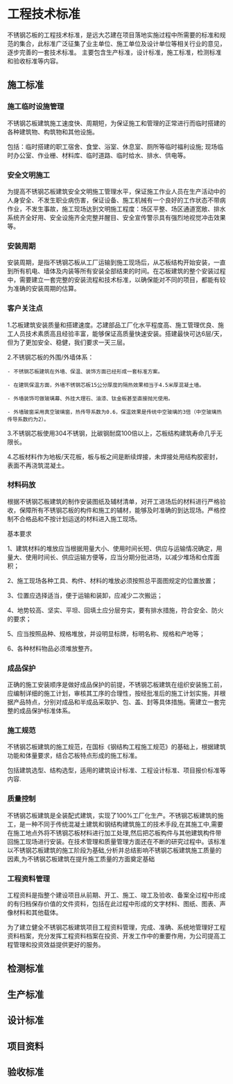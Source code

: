# 工程技术标准
不锈钢芯板的工程技术标准，是远大芯建在项目落地实施过程中所需要的标准和规范的集合，此标准广泛征集了业主单位、施工单位及设计单位等相关行业的意见，逐步完善的一套技术标准。
主要包含生产标准，设计标准，施工标准，检测标准和验收标准等内容。
## 施工标准
### 施工临时设施管理

不锈钢芯板建筑施工速度快、周期短，为保证施工和管理的正常进行而临时搭建的各种建筑物、构筑物和其他设施。

包括：临时搭建的职工宿舍、食堂、浴室、休息室、厕所等临时福利设施; 现场临时办公室、作业栅、材料库、临时道路、临时给水、排水、供电等。

### 安全文明施工

为提高不锈钢芯板建筑安全文明施工管理水平，保证施工作业人员在生产活动中的人身安全、不发生职业病伤害，保证设备、施工机械有一个良好的工作状态不带病作业，不发生事故，施工现场达到文明施工程度：场区平整、场区通道宽敞、排水系统齐全好用、安全设施齐全完整并醒目、安全宣传警示具有强烈地视觉冲击效果等。

### 安装周期

安装周期，是指不锈钢芯板从工厂运输到施工现场后，从芯板结构开始安装，一直到所有机电、墙体及内装等所有安装全部结束的时间。在芯板建筑的整个安装过程中，需要建立一套完整的安装流程和技术标准，以确保能对不同的项目，都能有较为准确的安装周期的估算。

### 客户关注点

1.芯板建筑安装质量和搭建速度。芯建部品工厂化水平程度高、施工管理优良、施工人员技术素质高且经验丰富，能够保证高质量快速安装。搭建最快可达6层/天，但为了更加安全、稳健，我们要求一天三层。

2.不锈钢芯板的外围/外墙体系：

    - 不锈钢芯板建筑在外墙、保温、装饰方面已经形成一套标准方案。

    - 在建筑保温方面，外墙不锈钢芯板15公分厚度的隔热效果相当于4.5米厚混凝土墙。

    - 外墙装饰可做玻璃幕、外挂大理石、油漆、钛金板甚至直接抛光使用。

    - 外墙玻窗采用真空玻璃窗，热传导系数为0.6，保温效果是传统中空玻璃的3倍（中空玻璃热传导系数约为2）。

3.不锈钢芯板使用304不锈钢，比碳钢耐腐100倍以上，芯板结构建筑寿命几乎无限长。

4.芯板材料作为地板/天花板，板与板之间是断续焊接，未焊接处用结构胶密封，表面不再浇筑混凝土。

### 材料码放

根据不锈钢芯板建筑的制作安装图纸及辅材清单，对开工进场后的材料进行严格验收，保障所有不锈钢芯板的构件和施工的辅材，能够及时准确的到达现场。严格控制不合格品和不按计划运送的材料进入施工现场。

基本要求

1、建筑材料的堆放应当根据用量大小、使用时间长短、供应与运输情况确定，用量大、使用时间长、供应运输方便等，应当分期分批进场，以减少堆场和仓库面积；

2、施工现场各种工具、构件、材料的堆放必须按照总平面图规定的位置放置；

3、位置应选择适当，便于运输和装卸，应减少二次搬运；

4、地势较高、坚实、平坦、回填土应分层夯实，要有排水措施，符合安全、防火的要求；

5、应当按照品种、规格堆放，并设明显标牌，标明名称、规格和产地等；

6、各种材料物品必须堆放整齐。

### 成品保护

正确的施工安装顺序是做好成品保护的前提，不锈钢芯板建筑在组织安装施工前，应编制详细的施工计划，审核其工序的合理性，按经批准后的施工计划实施，并根据产品特点，分别对成品和半成品采取护、包、盖、封等具体措施。需建立一套完整的成品保护标准体系。

### 施工规范

不锈钢芯板建筑的施工规范，在国标《钢结构工程施工规范》的基础上，根据建筑功能和体量要求，结合芯板特点形成的施工标准。

包括建筑选型、结构选型，适用的建筑设计标准、工程设计标准、项目报价标准等内容.

### 质量控制

不锈钢芯板建筑是全装配式建筑，实现了100%工厂化生产。不锈钢芯板建筑的施工，是一种不同于传统混凝土建筑和钢结构建筑施工的技术手段,在其施工中,需要在施工地点外将不锈钢芯板材料进行加工处理,然后把芯板构件与其他建筑构件带回施工现场进行安装。在技术管理和质量管理方面还在不断的研究过程中。该标准以不锈钢芯板建筑的施工阶段为基础,分析并总结影响不锈钢芯板建筑施工质量的因素,为不锈钢芯板建筑在提升施工质量的方面奠定基础

### 工程资料管理

工程资料是指整个建设项目从前期、开工、施工、竣工及验收、备案全过程中形成的有归档保存价值的文件资料，包括在此过程中形成的文字材料、图纸、图表、声像材料和其他载体。

为了建立健全不锈钢芯板建筑项目工程资料管理，完成、准确、系统地管理好工程资料档案，充分发挥工程资料档案在投资、开发工作中的重要作用，为公司提高工程管理和投资效益提供更好的服务。
## 检测标准
## 生产标准
## 设计标准
## 项目资料
## 验收标准


